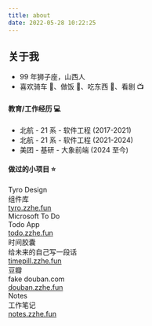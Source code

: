 ```yaml
---
title: about
date: 2022-05-28 10:22:25
---
```


<link rel="stylesheet" type="text/css" href="assets/style.css" />

## 关于我

- 99 年狮子座，山西人
- 喜欢骑车 🚴、做饭 🍳、吃东西 🍜、看剧 📺

#### 教育/工作经历 💻

- 北航 - 21 系 - 软件工程 (2017-2021)
- 北航 - 21 系 - 软件工程 (2021-2024)
- 美团 - 基研 - 大象前端 (2024 至今)

#### 做过的小项目 ⭐️

<div class="project-list">
  <div class="project-item">
    <div class="title">Tyro Design</div>
    <div class="desc">组件库</div>
    <div class="link">
      <a href="http://tyro.zzhe.fun">tyro.zzhe.fun</a>
    </div>
  </div>
  <div class="project-item">
    <div class="title">Microsoft To Do</div>
    <div class="desc">Todo App</div>
    <div class="link">
      <a href="http://todo.zzhe.fun">todo.zzhe.fun</a>
    </div>
  </div>
  <div class="project-item">
    <div class="title">时间胶囊</div>
    <div class="desc">给未来的自己写一段话</div>
    <div class="link">
      <a href="http://timepill.zzhe.fun">timepill.zzhe.fun</a>
    </div>
  </div>
  <div class="project-item">
    <div class="title">豆瓣</div>
    <div class="desc">fake douban.com</div>
    <div class="link">
      <a href="http://douban.zzhe.fun">douban.zzhe.fun</a>
    </div>
  </div>
  <div class="project-item">
    <div class="title">Notes</div>
    <div class="desc">工作笔记</div>
    <div class="link">
      <a href="http://notes.zzhe.fun">notes.zzhe.fun</a>
    </div>
  </div>
</div>
